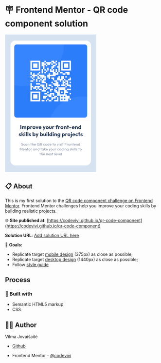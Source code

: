 # 🪧 Frontend Mentor - QR code component solution

![alt app screenshot](./resources/images/screenshot.png)

## 📋 About

This is my first solution to the [QR code component challenge on Frontend Mentor](https://www.frontendmentor.io/challenges/qr-code-component-iux_sIO_H). Frontend Mentor challenges help you improve your coding skills by building realistic projects.

🌐 **Site published at**: [https://codevivi.github.io/qr-code-component](https://codevivi.github.io/qr-code-component)

**Solution URL**: [Add solution URL here](https://your-solution-url.com)

🎯 **Goals:**

- Replicate target [mobile design](./chalenge/design/mobile-design.jpg) (375px) as close as possible;
- Replicate target [desktop design](./chalenge/design/desktop-design.jpg) (1440px) as close as possible;
- Follow [style guide](./chalenge/style-guide.md)

## Process

### 🧰 Built with

- Semantic HTML5 markup
- CSS
<!-- - Flexbox
- Mobile-first workflow -->

## 👩‍💻 Author

Vilma Jovaišaitė

- [Github](https://github.com/codevivi)

- Frontend Mentor - [@codevivi](https://www.frontendmentor.io/profile/codevivi)
